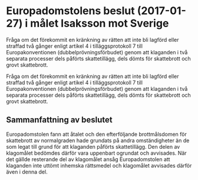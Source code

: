 # Europadomstolens beslut (2017-01-27) i målet Isaksson mot Sverige

Fråga om det förekommit en kränkning av rätten att inte bli lagförd eller straffad två gånger enligt artikel 4 i tilläggsprotokoll 7 till Europakonventionen (dubbelprövningsförbudet) genom att klaganden i två separata processer dels påförts skattetillägg, dels dömts för skattebrott och grovt skattebrott.

Fråga om det förekommit en kränkning av rätten att inte bli lagförd eller straffad två gånger enligt artikel 4 i tilläggsprotokoll 7 till Europakonventionen (dubbelprövningsförbudet) genom att klaganden i två separata processer dels påförts skattetillägg, dels dömts för skattebrott och grovt skattebrott.

## Sammanfattning av beslutet

Europadomstolen fann att åtalet och den efterföljande brottmålsdomen för skattebrott av normalgraden hade grundats på andra omständigheter än de som legat till grund för att klaganden påförts skattetillägg. Den delen av klagomålet bedömdes därför vara uppenbart ogrundat och avvisades. När det gällde resterande del av klagomålet ansåg Europadomstolen att klaganden inte uttömt inhemska rättsmedel och klagomålet avvisades därför även i denna del.
